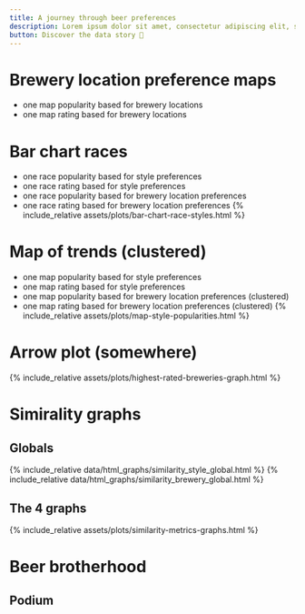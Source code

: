 ```yaml
---
title: A journey through beer preferences
description: Lorem ipsum dolor sit amet, consectetur adipiscing elit, sed do eiusmod tempor incididunt
button: Discover the data story 🍺
---
```


# Brewery location preference maps
- one map popularity based for brewery locations
- one map rating based for brewery locations

# Bar chart races
- one race popularity based for style preferences
- one race rating based for style preferences
- one race popularity based for brewery location preferences
- one race rating based for brewery location preferences
{% include_relative assets/plots/bar-chart-race-styles.html %}

# Map of trends (clustered)
- one map popularity based for style preferences
- one map rating based for style preferences
- one map popularity based for brewery location preferences (clustered)
- one map rating based for brewery location preferences (clustered)
{% include_relative assets/plots/map-style-popularities.html %}

# Arrow plot (somewhere)
{% include_relative assets/plots/highest-rated-breweries-graph.html %}

# Simirality graphs
## Globals
{% include_relative data/html_graphs/similarity_style_global.html %}
{% include_relative data/html_graphs/similarity_brewery_global.html %}

## The 4 graphs
{% include_relative assets/plots/similarity-metrics-graphs.html %}


# Beer brotherhood
## Podium